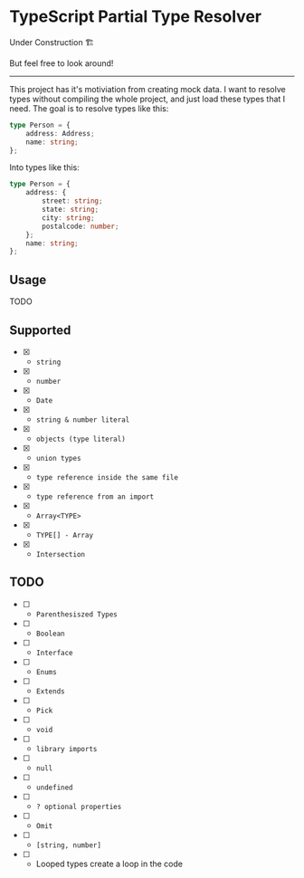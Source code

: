 # TypeScript Partial Type Resolver

Under Construction 🏗

But feel free to look around!

---

This project has it's motiviation from creating mock data. I want to resolve types without compiling the whole project, and just load these types that I need. The goal is to resolve types like this:

```ts
type Person = {
	address: Address;
	name: string;
};
```

Into types like this:

```ts
type Person = {
	address: {
		street: string;
		state: string;
		city: string;
		postalcode: number;
	};
	name: string;
};
```

## Usage

TODO

## Supported

- [x] - `string`
- [x] - `number`
- [x] - `Date`
- [x] - `string & number literal`
- [x] - `objects (type literal)`
- [x] - `union types`
- [x] - `type reference inside the same file`
- [x] - `type reference from an import`
- [x] - `Array<TYPE>`
- [x] - `TYPE[] - Array`
- [x] - `Intersection`

## TODO

- [ ] - `Parenthesiszed Types`
- [ ] - `Boolean`
- [ ] - `Interface`
- [ ] - `Enums`
- [ ] - `Extends`
- [ ] - `Pick`
- [ ] - `void`
- [ ] - `library imports`
- [ ] - `null`
- [ ] - `undefined`
- [ ] - `? optional properties`
- [ ] - `Omit`
- [ ] - `[string, number]`
- [ ] - Looped types create a loop in the code
